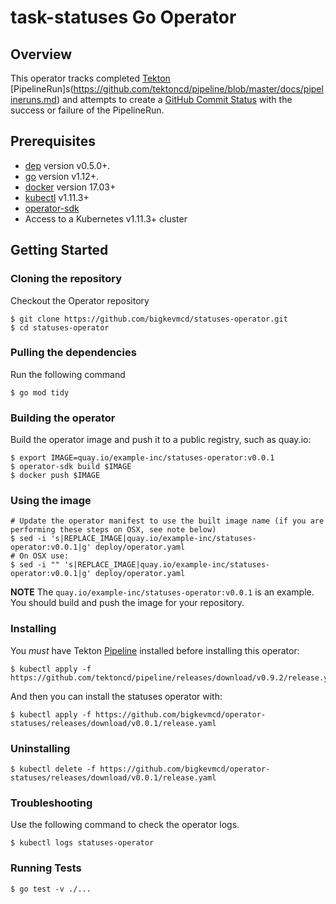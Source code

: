 # task-statuses Go Operator

## Overview

This operator tracks completed [Tekton](https://github.com/tektoncd/pipeline) [PipelineRun]s(https://github.com/tektoncd/pipeline/blob/master/docs/pipelineruns.md) and attempts to create a [GitHub Commit Status](https://developer.github.com/v3/repos/statuses/) with the success or failure of the PipelineRun.

## Prerequisites

- [dep][dep_tool] version v0.5.0+.
- [go][go_tool] version v1.12+.
- [docker][docker_tool] version 17.03+
- [kubectl][kubectl_tool] v1.11.3+
- [operator-sdk][operator_install]
- Access to a Kubernetes v1.11.3+ cluster

## Getting Started

### Cloning the repository

Checkout the Operator repository

```
$ git clone https://github.com/bigkevmcd/statuses-operator.git
$ cd statuses-operator
```
### Pulling the dependencies

Run the following command

```
$ go mod tidy
```

### Building the operator

Build the operator image and push it to a public registry, such as quay.io:

```
$ export IMAGE=quay.io/example-inc/statuses-operator:v0.0.1
$ operator-sdk build $IMAGE
$ docker push $IMAGE
```

### Using the image

```shell
# Update the operator manifest to use the built image name (if you are performing these steps on OSX, see note below)
$ sed -i 's|REPLACE_IMAGE|quay.io/example-inc/statuses-operator:v0.0.1|g' deploy/operator.yaml
# On OSX use:
$ sed -i "" 's|REPLACE_IMAGE|quay.io/example-inc/statuses-operator:v0.0.1|g' deploy/operator.yaml
```

**NOTE** The `quay.io/example-inc/statuses-operator:v0.0.1` is an example. You should build and push the image for your repository.

### Installing

You *must* have Tekton [Pipeline](https://github.com/tektoncd/pipeline/) installed before installing this operator:

```shell
$ kubectl apply -f https://github.com/tektoncd/pipeline/releases/download/v0.9.2/release.yaml
```

And then you can install the statuses operator with:

```shell
$ kubectl apply -f https://github.com/bigkevmcd/operator-statuses/releases/download/v0.0.1/release.yaml
```

### Uninstalling

```shell
$ kubectl delete -f https://github.com/bigkevmcd/operator-statuses/releases/download/v0.0.1/release.yaml
```

### Troubleshooting

Use the following command to check the operator logs.

```shell
$ kubectl logs statuses-operator
```

### Running Tests

```shell
$ go test -v ./...
```

[dep_tool]: https://golang.github.io/dep/docs/installation.html
[go_tool]: https://golang.org/dl/
[kubectl_tool]: https://kubernetes.io/docs/tasks/tools/install-kubectl/
[docker_tool]: https://docs.docker.com/install/
[operator_sdk]: https://github.com/operator-framework/operator-sdk
[operator_install]: https://github.com/operator-framework/operator-sdk/blob/master/doc/user/install-operator-sdk.md
